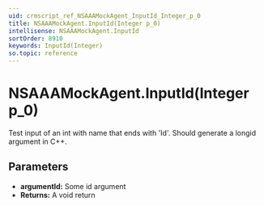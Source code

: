 ```yaml
---
uid: crmscript_ref_NSAAAMockAgent_InputId_Integer_p_0
title: NSAAAMockAgent.InputId(Integer p_0)
intellisense: NSAAAMockAgent.InputId
sortOrder: 8910
keywords: InputId(Integer)
so.topic: reference
---
```


# NSAAAMockAgent.InputId(Integer p_0)

Test input of an int with name that ends with 'Id'. Should generate a longid argument in C++.

## Parameters

* **argumentId:** Some id argument
* **Returns:** A void return

